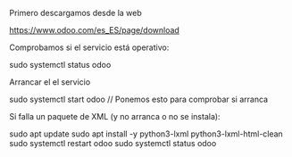 Primero descargamos desde la web

https://www.odoo.com/es_ES/page/download

Comprobamos si el servicio está operativo:

sudo systemctl status odoo


Arrancar el el servicio

sudo systemctl start odoo // Ponemos esto para comprobar si arranca

Si falla un paquete de XML (y no arranca o no se instala):

sudo apt update
sudo apt install -y python3-lxml python3-lxml-html-clean
sudo systemctl restart odoo
sudo systemctl status odoo


